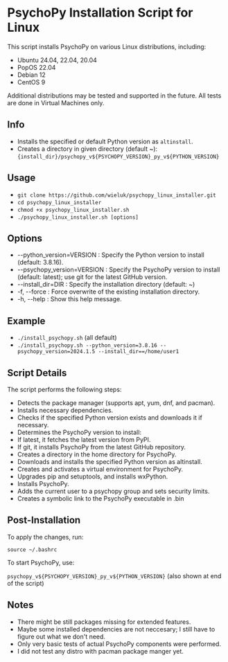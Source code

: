 # PsychoPy Installation Script for Linux

This script installs PsychoPy on various Linux distributions, including:

- Ubuntu 24.04, 22.04, 20.04
- PopOS 22.04
- Debian 12
- CentOS 9

Additional distributions may be tested and supported in the future.
All tests are done in Virtual Machines only.

## Info

- Installs the specified or default Python version as `altinstall`.
- Creates a directory in given directory (default ~):
  `{install_dir}/psychopy_v${PSYCHOPY_VERSION}_py_v${PYTHON_VERSION}`

## Usage

- `git clone https://github.com/wieluk/psychopy_linux_installer.git`
- `cd psychopy_linux_installer`
- ``chmod +x psychopy_linux_installer.sh``
- `./psychopy_linux_installer.sh [options] `

## Options

- --python_version=VERSION : Specify the Python version to install (default: 3.8.16).
- --psychopy_version=VERSION : Specify the PsychoPy version to install (default: latest); use git for the latest GitHub version.
- --install_dir=DIR : Specify the installation directory (default: ~)
- -f, --force : Force overwrite of the existing installation directory.
- -h, --help : Show this help message.

## Example

- `./install_psychopy.sh` (all default)
- `./install_psychopy.sh --python_version=3.8.16 --psychopy_version=2024.1.5 --install_dir==/home/user1`

## Script Details

The script performs the following steps:

- Detects the package manager (supports apt, yum, dnf, and pacman).
- Installs necessary dependencies.
- Checks if the specified Python version exists and downloads it if necessary.
- Determines the PsychoPy version to install:
- If latest, it fetches the latest version from PyPI.
- If git, it installs PsychoPy from the latest GitHub repository.
- Creates a directory in the home directory for PsychoPy.
- Downloads and installs the specified Python version as altinstall.
- Creates and activates a virtual environment for PsychoPy.
- Upgrades pip and setuptools, and installs wxPython.
- Installs PsychoPy.
- Adds the current user to a psychopy group and sets security limits.
- Creates a symbolic link to the PsychoPy executable in .bin

## Post-Installation

To apply the changes, run:

`source ~/.bashrc`


To start PsychoPy, use:


`psychopy_v${PSYCHOPY_VERSION}_py_v${PYTHON_VERSION}` (also shown at end of the script)

## Notes

- There might be still packages missing for extended features.
- Maybe some installed dependencies are not neccesary; I still have to figure out what we don't need.
- Only very basic tests of actual PsychoPy components were performed.
- I did not test any distro with pacman package manger yet.
